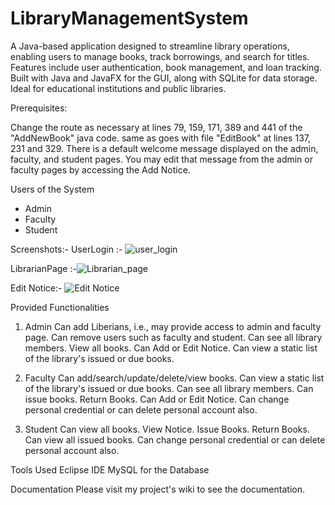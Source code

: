 # LibraryManagementSystem
A Java-based application designed to streamline library operations, enabling users to manage books, track borrowings, and search for titles. Features include user authentication, book management, and loan tracking. Built with Java and JavaFX for the GUI, along with SQLite for data storage. Ideal for educational institutions and public libraries.



Prerequisites:

Change the route as necessary at lines 79, 159, 171, 389 and 441 of the "AddNewBook" java code.
same as goes with file "EditBook" at lines 137, 231 and 329.
There is a default welcome message displayed on the admin, faculty, and student pages. You may edit that message from the admin or faculty pages by accessing the Add Notice.


Users of the System
- Admin
- Faculty
- Student

Screenshots:-
   UserLogin :-  ![user_login](https://github.com/user-attachments/assets/11357dfe-b1b0-49da-9651-e8bc0c278946)


   LibrarianPage :-![Librarian_page](https://github.com/user-attachments/assets/829f4b42-801a-4eab-ae99-e4310251b1c1)


   Edit Notice:- ![Edit Notice](https://github.com/user-attachments/assets/f7d090ca-219e-424f-a5bc-cbc2f2d86999)








Provided Functionalities
1. Admin
Can add Liberians, i.e., may provide access to admin and faculty page.
Can remove users such as faculty and student.
Can see all library members.
View all books.
Can Add or Edit Notice.
Can view a static list of the library's issued or due books.

2. Faculty
Can add/search/update/delete/view books.
Can view a static list of the library's issued or due books.
Can see all library members.
Can issue books.
Return Books.
Can Add or Edit Notice.
Can change personal credential or can delete personal account also.

3. Student
Can view all books.
View Notice.
Issue Books.
Return Books.
Can view all issued books.
Can change personal credential or can delete personal account also.

Tools Used
Eclipse IDE
MySQL for the Database

Documentation
Please visit my project's wiki to see the documentation.
